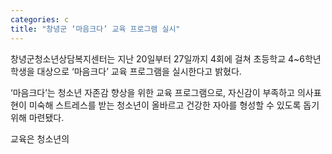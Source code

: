 ```yaml
---
categories: c
title: "창녕군 ‘마음크다’ 교육 프로그램 실시"
---
```

창녕군청소년상담복지센터는 지난 20일부터 27일까지 4회에 걸쳐 초등학교 4~6학년 학생을 대상으로 ‘마음크다’ 교육 프로그램을 실시한다고 밝혔다.

‘마음크다’는 청소년 자존감 향상을 위한 교육 프로그램으로, 자신감이 부족하고 의사표현이 미숙해 스트레스를 받는 청소년이 올바르고 건강한 자아를 형성할 수 있도록 돕기 위해 마련됐다.

교육은 청소년의